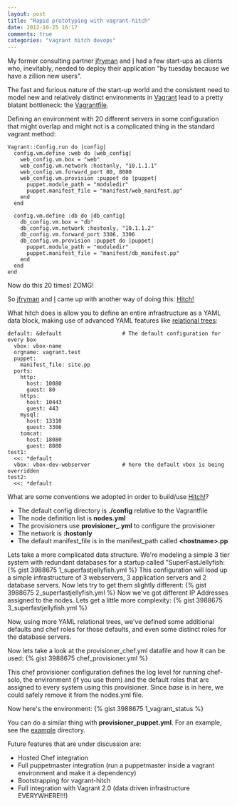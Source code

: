 ```yaml
---
layout: post
title: "Rapid prototyping with vagrant-hitch"
date: 2012-10-25 16:17
comments: true
categories: "vagrant hitch devops"
---
```

My former consulting partner [jfryman](http://github.com/jfryman) and [I](http://github.com/azizshamim) had a few start-ups as clients who, inevitably, needed to deploy their application "by tuesday because we have a zillion new users".

The fast and furious nature of the start-up world and the consistent need to model new and relatively distinct environments in [Vagrant](http://vagrantup.com) lead to a pretty blatant bottleneck: the [Vagrantfile](http://vagrantup.com/v1/docs/vagrantfile.html).

Defining an environment with 20 different servers in some configuration that might overlap and might not is a complicated thing in the standard vagrant method:

    Vagrant::Config.run do |config|
      config.vm.define :web do |web_config|
        web_config.vm.box = "web"
        web_config.vm.network :hostonly, "10.1.1.1"
        web_config.vm.forward_port 80, 8080
        web_config.vm.provision :puppet do |puppet|
          puppet.module_path = "moduledir"
          puppet.manifest_file = "manifest/web_manifest.pp"
        end
      end

      config.vm.define :db do |db_config|
        db_config.vm.box = "db"
        db_config.vm.network :hostonly, "10.1.1.2"
        db_config.vm.forward_port 3306, 3306
        db_config.vm.provision :puppet do |puppet|
          puppet.module_path = "moduledir"
          puppet.manifest_file = "manifest/db_manifest.pp"
        end
      end
    end

Now do this 20 times! ZOMG!

So [jfryman](http://github.com/jfryman) and [I](http://github.com/azizshamim) came up with another way of doing this: [Hitch!](https://github.com/fup/vagrant-hitch)
<!--more-->
What hitch does is allow you to define an entire infrastructure as a YAML data block, making use of advanced YAML features like [relational trees](http://en.wikipedia.org/wiki/YAML#Relational_trees):

    default: &default                   # The default configuration for every box
      vbox: vbox-name
      orgname: vagrant.test
      puppet:
        manifest_file: site.pp
      ports:
        http:
          host: 10080
          guest: 80
        https:
          host: 10443
          guest: 443
        mysql:
          host: 13310
          guest: 3306
        tomcat:
          host: 18080
          guest: 8080
    test1:
      <<: *default
      vbox: vbox-dev-webserver          # here the default vbox is being overridden
    test2:
      <<: *default

What are some conventions we adopted in order to build/use [Hitch!](https://github.com/fup/vagrant-hitch)?

* The default config directory is **./config** relative to the Vagrantfile
* The node definition list is **nodes.yml**
* The provisioners use **provisioner_<name>.yml** to configure the provisioner
* The network is **:hostonly**
* The default manifest_file is in the manifest_path called **\<hostname\>.pp**

Lets take a more complicated data structure. We're modeling a simple 3 tier system with redundant databases for a startup called "SuperFastJellyfish:
{% gist 3988675 1_superfastjellyfish.yml %}
This configuration will load up a simple infrastructure of 3 webservers, 3 application servers and 2 database servers. Now lets try to get them slightly different:
{% gist 3988675 2_superfastjellyfish.yml %}
Now we've got different IP Addresses assigned to the nodes. Lets get a little more complexity:
{% gist 3988675 3_superfastjellyfish.yml %}

Now, using more YAML relational trees, we've defined some additional defaults and chef roles for those defaults, and even some distinct roles for the database servers.

Now lets take a look at the provisioner_chef.yml datafile and how it can be used:
{% gist 3988675 chef_provisioner.yml %}

This chef provisioner configuration defines the log level for running chef-solo, the environment (if you use them) and the default roles that are assigned to every system using this provisioner. Since *base* is in here, we could safely remove it from the nodes.yml file.

Now here's the environment:
{% gist 3988675 1_vagrant_status %}

You can do a similar thing with **provisioner_puppet.yml**. For an example, see the [example](https://github.com/fup/vagrant-hitch/tree/master/example) directory.

Future features that are under discussion are:

* Hosted Chef integration
* Full puppetmaster integration (run a puppetmaster inside a vagrant environment and make it a dependency)
* Bootstrapping for vagrant-hitch
* Full integration with Vagrant 2.0 (data driven infrastructure EVERYWHERE!!!)
